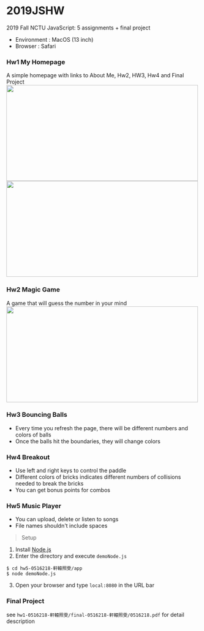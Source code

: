 # 2019JSHW
2019 Fall NCTU JavaScript: 5 assignments + final project
* Environment : MacOS (13 inch)
* Browser : Safari

### Hw1 My Homepage 
A simple homepage with links to About Me, Hw2, HW3, Hw4 and Final Project <br>
<img src="https://raw.githubusercontent.com/winniehsuanyuan/2019JSHW/master/screenshots/homepage.png" width="500" height="250">
<img src="https://raw.githubusercontent.com/winniehsuanyuan/2019JSHW/master/screenshots/aboutme.png" width="500" height="250">

### Hw2 Magic Game
A game that will guess the number in your mind
<img src="https://raw.githubusercontent.com/winniehsuanyuan/2019JSHW/master/screenshots/hw2.png" width="500" height="250">

### Hw3 Bouncing Balls 
* Every time you refresh the page, there will be different numbers and colors of balls
* Once the balls hit the boundaries, they will change colors

### Hw4 Breakout
* Use left and right keys to control the paddle 
* Different colors of bricks indicates different numbers of collisions needed to break the bricks
* You can get bonus points for combos

### Hw5 Music Player 
* You can upload, delete or listen to songs
* File names shouldn't include spaces
> Setup
1. Install [Node.js](https://nodejs.org/en/)
2. Enter the directory and execute `demoNode.js`
```
$ cd hw5-0516218-軒轅照雯/app
$ node demoNode.js
```
3. Open your browser and type `local:8080` in the URL bar

### Final Project 
see `hw1-0516218-軒轅照雯/final-0516218-軒轅照雯/0516218.pdf` for detail description
